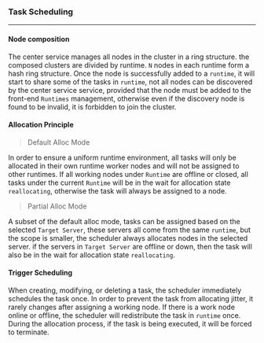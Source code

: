### Task Scheduling
---

#### Node composition
The center service manages all nodes in the cluster in a ring structure. the composed clusters are divided by runtime. `N` nodes in each runtime form a hash ring structure. Once the node is successfully added to a `runtime`, it will start to share some of the tasks in `runtime`, not all nodes can be discovered by the center service service, provided that the node must be added to the front-end `Runtimes` management, otherwise even if the discovery node is found to be invalid, it is forbidden to join the cluster. 

#### Allocation Principle

> Default Alloc Mode  

In order to ensure a uniform runtime environment, all tasks will only be allocated in their own runtime worker nodes and will not be assigned to other runtimes. If all working nodes under `Runtime` are offline or closed, all tasks under the current `Runtime` will be in the wait for allocation state `reallocating`, otherwise the task will always be assigned to a node.

> Partial Alloc Mode

A subset of the default alloc mode, tasks can be assigned based on the selected `Target Server`, these servers all come from the same `runtime`, but the scope is smaller, the scheduler always allocates nodes in the selected server. if the servers in `Target Server` are offline or down, then the task will also be in the wait for allocation state `reallocating`.

#### Trigger Scheduling

When creating, modifying, or deleting a task, the scheduler immediately schedules the task once. In order to prevent the task from allocating jitter, it rarely changes after assigning a working node. If there is a work node online or offline, the scheduler will redistribute the task in `runtime` once. During the allocation process, if the task is being executed, it will be forced to terminate.
